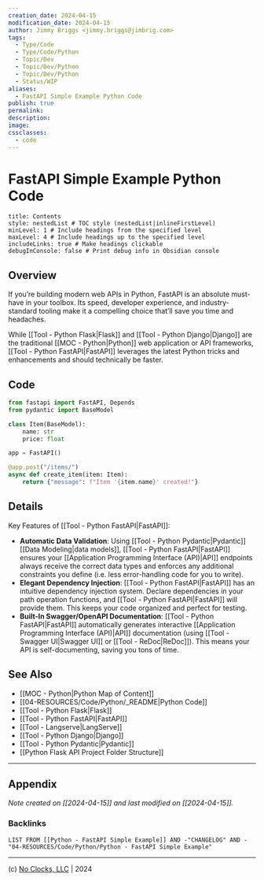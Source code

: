 ```yaml
---
creation_date: 2024-04-15
modification_date: 2024-04-15
author: Jimmy Briggs <jimmy.briggs@jimbrig.com>
tags:
  - Type/Code
  - Type/Code/Python
  - Topic/Dev
  - Topic/Dev/Python
  - Topic/Dev/Python
  - Status/WIP
aliases:
  - FastAPI Simple Example Python Code
publish: true
permalink:
description:
image:
cssclasses:
  - code
---
```


# FastAPI Simple Example Python Code

```table-of-contents
title: Contents 
style: nestedList # TOC style (nestedList|inlineFirstLevel)
minLevel: 1 # Include headings from the specified level
maxLevel: 4 # Include headings up to the specified level
includeLinks: true # Make headings clickable
debugInConsole: false # Print debug info in Obsidian console
```

## Overview

If you’re building modern web APIs in Python, FastAPI is an absolute must-have in your toolbox. Its speed, developer experience, and industry-standard tooling make it a compelling choice that’ll save you time and headaches.

While [[Tool - Python Flask|Flask]] and [[Tool - Python Django|Django]] are the traditional [[MOC - Python|Python]] web application or API frameworks, [[Tool - Python FastAPI|FastAPI]] leverages the latest Python tricks and enhancements and should technically be faster.

## Code

```python
from fastapi import FastAPI, Depends
from pydantic import BaseModel

class Item(BaseModel):
    name: str
    price: float

app = FastAPI()

@app.post("/items/")
async def create_item(item: Item):
    return {"message": f"Item '{item.name}' created!"}
```

## Details

Key Features of [[Tool - Python FastAPI|FastAPI]]:

- **Automatic Data Validation**: Using [[Tool - Python Pydantic|Pydantic]] [[Data Modeling|data models]], [[Tool - Python FastAPI|FastAPI]] ensures your [[Application Programming Interface (API)|API]] endpoints always receive the correct data types and enforces any additional constraints you define (i.e. less error-handling code for you to write).
- **Elegant Dependency Injection**: [[Tool - Python FastAPI|FastAPI]] has an intuitive dependency injection system. Declare dependencies in your path operation functions, and [[Tool - Python FastAPI|FastAPI]] will provide them. This keeps your code organized and perfect for testing.
- **Built-In Swagger/OpenAPI Documentation**: [[Tool - Python FastAPI|FastAPI]] automatically generates interactive [[Application Programming Interface (API)|API]] documentation (using [[Tool - Swagger UI|Swagger UI]] or [[Tool - ReDoc|ReDoc]]). This means your API is self-documenting, saving you tons of time.

## See Also

- [[MOC - Python|Python Map of Content]]
- [[04-RESOURCES/Code/Python/_README|Python Code]]
- [[Tool - Python Flask|Flask]]
- [[Tool - Python FastAPI|FastAPI]]
- [[Tool - Langserve|LangServe]]
- [[Tool - Python Django|Django]]
- [[Tool - Python Pydantic|Pydantic]]
- [[Python Flask API Project Folder Structure]]

***

## Appendix

*Note created on [[2024-04-15]] and last modified on [[2024-04-15]].*

### Backlinks

```dataview
LIST FROM [[Python - FastAPI Simple Example]] AND -"CHANGELOG" AND -"04-RESOURCES/Code/Python/Python - FastAPI Simple Example"
```

***

(c) [No Clocks, LLC](https://github.com/noclocks) | 2024